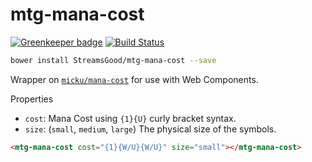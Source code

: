 # mtg-mana-cost

[![Greenkeeper badge](https://badges.greenkeeper.io/StreamsGood/mtg-mana-cost.svg)](https://greenkeeper.io/)
[![Build Status](https://travis-ci.org/StreamsGood/mtg-mana-cost.svg?branch=master)](https://travis-ci.org/StreamsGood/mtg-mana-cost)

```sh
bower install StreamsGood/mtg-mana-cost --save
```

Wrapper on [`micku/mana-cost`](https://github.com/micku/mana-cost) for use with Web Components.

Properties
* `cost`: Mana Cost using `{1}{U}` curly bracket syntax.
* `size`: (`small`, `medium`, `large`) The physical size of the symbols.

```html
<mtg-mana-cost cost="{1}{W/U}{W/U}" size="small"></mtg-mana-cost>
```